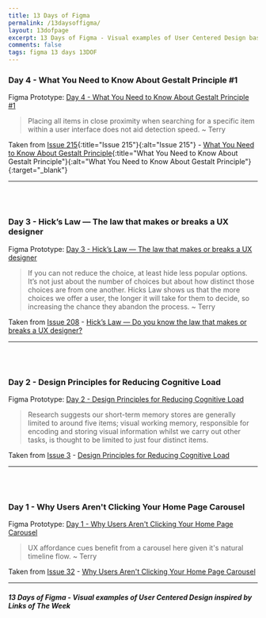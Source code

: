 ```yaml
---
title: 13 Days of Figma
permalink: /13daysoffigma/
layout: 13dofpage
excerpt: 13 Days of Figma - Visual examples of User Centered Design based on Links of The Week articles by Terry Wells MA Design
comments: false
tags: figma 13 days 13DOF
---
```

### Day 4 - What You Need to Know About Gestalt Principle #1

Figma Prototype: <a href="/13-days-of-figma-day-4-what-you-need-to-know-about-gestalt-principle-1/" title="Day 4 - What You Need to Know About Gestalt Principle #1" alt="Day 4 - What You Need to Know About Gestalt Principle #1">Day 4 - What You Need to Know About Gestalt Principle #1</a>

> Placing all items in close proximity when searching for a specific item within a user interface does not aid detection speed. ~ Terry

Taken from [Issue 215](/issue-215-19-june-2020-gestalt-typography-ux-seo-analytics/){:title="Issue 215"}{:alt="Issue 215"} - [What You Need to Know About Gestalt Principle](https://uxplanet.org/what-you-need-to-know-about-gestalt-principle-c440f5d7fc1d){:title="What You Need to Know About Gestalt Principle"}{:alt="What You Need to Know About Gestalt Principle"}{:target="_blank"}

---

<br><br>

### Day 3 - Hick’s Law — The law that makes or breaks a UX designer

Figma Prototype: <a href="/13-days-of-figma-day-3-hick-s-law-the-law-that-makes-or-breaks-a-ux-designer/" title="Day 3 - Hick’s Law — The law that makes or breaks a UX designer" alt="Day 3 - Hick’s Law — The law that makes or breaks a UX designer">Day 3 - Hick’s Law — The law that makes or breaks a UX designer</a>

> If you can not reduce the choice, at least hide less popular options. It’s not just about the number of choices but about how distinct those choices are from one another. Hicks Law shows us that the more choices we offer a user, the longer it will take for them to decide, so increasing the chance they abandon the process. ~ Terry

Taken from <a href="/issue-208-1-may-2020-times-new-arial-typography-fonts-hicks-law-ux-ucd-ghibli-beastie-boys/" alt="Issue 208" title="Issue 208">Issue 208</a> - <a href="https://uxdesign.cc/do-you-know-the-law-that-makes-or-breaks-a-ux-designer-hicks-law-6f2651400663" title="Hick’s Law — Do you know the law that makes or breaks a UX designer?" alt="Hick’s Law — Do you know the law that makes or breaks a UX designer?" target="_blank">Hick’s Law — Do you know the law that makes or breaks a UX designer?</a>

---

<br><br>

### Day 2 - Design Principles for Reducing Cognitive Load

Figma Prototype: <a href="/13-days-of-figma-day-2-design-principles-for-reducing-cognitive-load/" title="Day 2 - Design Principles for Reducing Cognitive Load" alt="Day 2 - Design Principles for Reducing Cognitive Load">Day 2 - Design Principles for Reducing Cognitive Load</a>

> Research suggests our short-term memory stores are generally limited to around five items; visual working memory, responsible for encoding and storing visual information whilst we carry out other tasks, is thought to be limited to just four distinct items.

Taken from <a href="/issue-3-3-march-2016/" alt="Issue 3" title="Issue 3">Issue 3</a> - <a href="https://jonyablonski.com/articles/2015/design-principles-for-reducing-cognitive-load/" title="Design Principles for Reducing Cognitive Load" alt="Design Principles for Reducing Cognitive Load" target="_blank">Design Principles for Reducing Cognitive Load</a>

---

<br><br>

### Day 1 - Why Users Aren't Clicking Your Home Page Carousel

Figma Prototype: <a href="/13-days-of-figma-day-1-why-users-arent-clicking-your-home-page-carousel/" title="Day 1 - Why Users Aren't Clicking Your Home Page Carousel" alt="Day 1 - Why Users Aren't Clicking Your Home Page Carousel">Day 1 - Why Users Aren't Clicking Your Home Page Carousel</a>

> UX affordance cues benefit from a carousel here given it's natural timeline flow. ~ Terry

Taken from <a href="/issue-32-15-december-2016-svg-ux-widget-grid/" alt="Issue 32" title="Issue 32">Issue 32</a> -  <a href="https://uxmovement.com/navigation/why-users-arent-clicking-your-home-page-carousel/" title="Why Users Aren't Clicking Your Home Page Carousel" alt="Why Users Aren't Clicking Your Home Page Carousel" target="_blank">Why Users Aren't Clicking Your Home Page Carousel</a>

---

##### 13 Days of Figma - Visual examples of User Centered Design inspired by Links of The Week